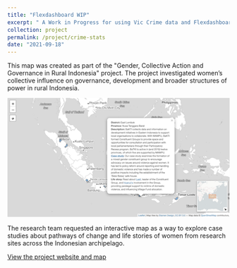 ```yaml
---
title: "Flexdashboard WIP"
excerpt: " A Work in Progress for using Vic Crime data and Flexdashboard"
collection: project
permalink: /project/crime-stats
date: "2021-09-18"
---
```


This map was created as part of the "Gender, Collective Action and Governance in Rural Indonesia" project. The project investigated women’s collective influence on governance, development and broader structures of power in rural Indonesia. 

[![Indonesian archipelago](/images/screenshot_indo_map_popup_sml.png)](https://demisetara.org/womensaction/interactive-map)

The research team requested an interactive map as a way to explore case studies about pathways of change and life stories of women from research sites across the Indonesian archipelago. 

[View the project website and map](https://demisetara.org/womensaction/interactive-map/) 

<br>
